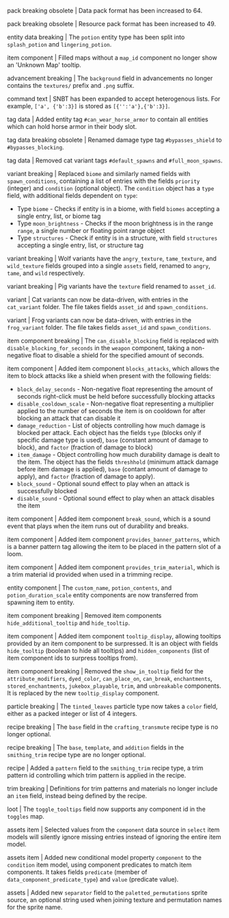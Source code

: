 pack breaking obsolete | Data pack format has been increased to 64.

pack breaking obsolete | Resource pack format has been increased to 49.

entity data breaking | The `potion` entity type has been split into `splash_potion` and `lingering_potion`.

item component | Filled maps without a `map_id` component no longer show an 'Unknown Map' tooltip.

advancement breaking | The `background` field in advancements no longer contains the `textures/` prefix and `.png` suffix.

command text | SNBT has been expanded to accept heterogenous lists. For example, `['a', {'b':3}]` is stored as `[{'':'a'},{'b':3}]`.

tag data | Added entity tag `#can_wear_horse_armor` to contain all entities which can hold horse armor in their body slot.

tag data breaking obsolete | Renamed damage type tag `#bypasses_shield` to `#bypasses_blocking`.

tag data | Removed cat variant tags `#default_spawns` and `#full_moon_spawns`.

variant breaking | Replaced `biome` and similarly named fields with `spawn_conditions`, containing a list of entries with the fields `priority` (integer) and `condition` (optional object). The `condition` object has a `type` field, with additional fields dependent on `type`:
* Type `biome` - Checks if entity is in a biome, with field `biomes` accepting a single entry, list, or biome tag
* Type `moon_brightness` - Checks if the moon brightness is in the range `range`, a single number or floating point range object
* Type `structures` - Check if entity is in a structure, with field `structures` accepting a single entry, list, or structure tag

variant breaking | Wolf variants have the `angry_texture`, `tame_texture`, and `wild_texture` fields grouped into a single `assets` field, renamed to `angry`, `tame`, and `wild` respectively.

variant breaking | Pig variants have the `texture` field renamed to `asset_id`.

variant | Cat variants can now be data-driven, with entries in the `cat_variant` folder. The file takes fields `asset_id` and `spawn_conditions`.

variant | Frog variants can now be data-driven, with entries in the `frog_variant` folder. The file takes fields `asset_id` and `spawn_conditions`.

item component breaking | The `can_disable_blocking` field is replaced with `disable_blocking_for_seconds` in the `weapon` component, taking a non-negative float to disable a shield for the specified amount of seconds.

item component | Added item component `blocks_attacks`, which allows the item to block attacks like a shield when present with the following fields:
* `block_delay_seconds` - Non-negative float representing the amount of seconds right-click must be held before successfully blocking attacks
* `disable_cooldown_scale` - Non-negative float representing a multiplier applied to the number of seconds the item is on cooldown for after blocking an attack that can disable it
* `damage_reduction` - List of objects controlling how much damage is blocked per attack. Each object has the fields `type` (blocks only if specific damage type is used), `base` (constant amount of damage to block), and `factor` (fraction of damage to block)
* `item_damage` - Object controlling how much durability damage is dealt to the item. The object has the fields `threshhold` (minimum attack damage before item damage is applied), `base` (contant amount of damage to apply), and `factor` (fraction of damage to apply).
* `block_sound` - Optional sound effect to play when an attack is successfully blocked
* `disable_sound` - Optional sound effect to play when an attack disables the item

item component | Added item component `break_sound`, which is a sound event that plays when the item runs out of durability and breaks.

item component | Added item component `provides_banner_patterns`, which is a banner pattern tag allowing the item to be placed in the pattern slot of a loom.

item component | Added item component `provides_trim_material`, which is a trim material id provided when used in a trimming recipe.

entity component | The `custom_name`, `potion_contents`, and `potion_duration_scale` entity components are now transferred from spawning item to entity.

item component breaking | Removed item components `hide_additional_tooltip` and `hide_tooltip`.

item component | Added item component `tooltip_display`, allowing tooltips provided by an item component to be surpressed. It is an object with fields `hide_tooltip` (boolean to hide all tooltips) and `hidden_components` (list of item component ids to surpress tooltips from).

item component breaking | Removed the `show_in_tooltip` field for the `attribute_modifiers`, `dyed_color`, `can_place_on`, `can_break`, `enchantments`, `stored_enchantments`, `jukebox_playable`, `trim`, and `unbreakable` components. It is replaced by the new `tooltip_display` component.

particle breaking | The `tinted_leaves` particle type now takes a `color` field, either as a packed integer or list of 4 integers.

recipe breaking | The `base` field in the `crafting_transmute` recipe type is no longer optional.

recipe breaking | The `base`, `template`, and `addition` fields in the `smithing_trim` recipe type are no longer optional.

recipe | Added a `pattern` field to the `smithing_trim` recipe type, a trim pattern id controlling which trim pattern is applied in the recipe.

trim breaking | Definitions for trim patterns and materials no longer include an `item` field, instead being defined by the recipe.

loot | The `toggle_tooltips` field now supports any component id in the `toggles` map.

assets item | Selected values from the `component` data source in `select` item models will silently ignore missing entries instead of ignoring the entire item model.

assets item | Added new conditional model property `component` to the `condition` item model, using component predicates to match item components. It takes fields `predicate` (member of `data_component_predicate_type`) and `value` (predicate value).

assets | Added new `separator` field to the `paletted_permutations` sprite source, an optional string used when joining texture and permutation names for the sprite name.
